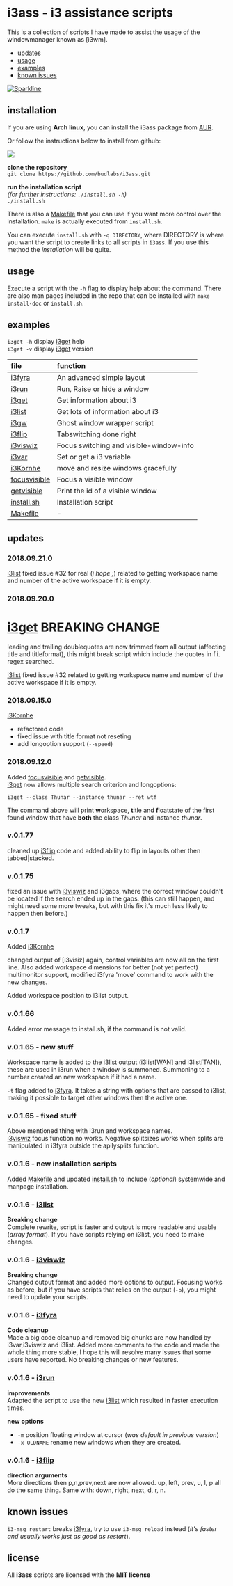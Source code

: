 # i3ass - i3 assistance scripts 

This is a collection of scripts I have made to
assist the usage of the windowmanager known as [i3wm].  

  - [updates](#updates)
  - [usage](#usage)
  - [examples](#examples)
  - [known issues](#known-issues)
  
[![Sparkline](https://stars.medv.io/budlabs/i3ass.svg)](https://stars.medv.io/budlabs/i3ass)

## installation

If you are using **Arch linux**, you can install the i3ass package from [AUR].  

Or follow the instructions below to install from github:  

[![](https://budrich.github.io/img/awd/assinstafina.gif)](https://budrich.github.io/img/org/assinstafina.gif)

**clone the repository**  
`git clone https://github.com/budlabs/i3ass.git`  

**run the installation script**  
*(for further instructions: `./install.sh -h`)*  
`./install.sh`   

There is also a [Makefile] that you can use if you want more control over the installation. `make` is actually executed from `install.sh`.  

You can execute `install.sh` with `-q DIRECTORY`, where DIRECTORY is where you want the script to create links to all scripts in `i3ass`. If you use this method the *installation* will be quite.

## usage

Execute a script with the `-h` flag to display help about the command. There are also man pages included in the repo that can be installed with `make install-doc` or `install.sh`.

## examples

`i3get -h` display [i3get] help  
`i3get -v` display [i3get] version  


|**file** |     **function**          |
|:--------|:--------------------------|
[i3fyra]  |An advanced simple layout
[i3run]   |Run, Raise or hide a window
[i3get]   |Get information about i3
[i3list]  |Get lots of information about i3 
[i3gw]    |Ghost window wrapper script
[i3flip]  |Tabswitching done right
[i3viswiz]|Focus switching and visible-window-info
[i3var]   |Set or get a i3 variable
[i3Kornhe]|move and resize windows gracefully
[focusvisible]|Focus a visible window
[getvisible]|Print the id of a visible window
[install.sh]|Installation script
[Makefile]| -


## updates

### 2018.09.21.0

[i3list]
fixed issue #32 for real (*i hope ;*) related to getting workspace name and number of the active workspace if it is empty.

### 2018.09.20.0

# [i3get] BREAKING CHANGE
leading and trailing doublequotes are now trimmed from all output (affecting title and titleformat), this might break script which include the quotes in f.i. regex searched.  

[i3list]
fixed issue #32 related to getting workspace name and number of the active workspace if it is empty.

### 2018.09.15.0

[i3Kornhe]
- refactored code
- fixed issue with title format not reseting
- add longoption support (`--speed`)

### 2018.09.12.0

Added [focusvisible] and [getvisible].  
[i3get] now allows multiple search criterion and longoptions:  

```shell
i3get --class Thunar --instance thunar --ret wtf
```

The command above will print **w**orkspace, **t**itle and **f**loatstate of the first found window that have **both** the class *Thunar* and instance *thunar*.  

### v.0.1.77

cleaned up [i3flip] code and added ability to flip in layouts other then tabbed|stacked.

### v.0.1.75

fixed an issue with [i3viswiz] and i3gaps, where
the correct window couldn't be located if the
search  ended up in the gaps. (this can still
happen, and might need some more tweaks, but with
this fix it's much less likely to happen then
before.) 

### v.0.1.7

Added [i3Kornhe] 

changed output of [i3visiz] again, control variables are now all on the first line. Also added workspace dimensions for better (not yet perfect) multimonitor support, modified i3fyra 'move' command to work with the new changes.

Added workspace position to i3list output.

### v.0.1.66

Added error message to install.sh, if the command is not valid.

### v.0.1.65 - new stuff

Workspace name is added to the [i3list] output (i3list[WAN] and i3list[TAN]), these are used in i3run when a window is summoned. Summoning to a number created an new workspace if it had a name.  

`-t` flag added to [i3fyra]. It takes a string with options that are passed to i3list, making it possible to target other windows then the active one.

### v.0.1.65 - fixed stuff
Above mentioned thing with i3run and workspace names.  
[i3viswiz] focus function no works.
Negative splitsizes works when splits are manipulated in i3fyra outside the apllysplits function.

### v.0.1.6 - new installation scripts

Added [Makefile] and updated [install.sh] to include (*optional*) systemwide and manpage installation.

### v.0.1.6 - [i3list]  

**Breaking change**  
Complete rewrite, script is faster and output is more readable and usable (*array format*). If you have scripts relying on i3list, you need to make changes.  

### v.0.1.6 - [i3viswiz]  
**Breaking change**  
Changed output format and added more options to output. Focusing works as before, but if you have scripts that relies on the output (`-p`), you might need to update your scripts.  

### v.0.1.6 - [i3fyra]  
**Code cleanup**  
Made a big code cleanup and removed big chunks are now handled by i3var,i3viswiz and i3list. Added more comments to the code and made the whole thing more stable, I hope this will resolve many issues that some users have reported. No breaking changes or new features.

### v.0.1.6 - [i3run]  

**improvements**  
Adapted the script to use the new [i3list] which resulted in faster execution times.  

**new options**    

  - `-m` position floating window at cursor (*was default in previous version*)  
  - `-x OLDNAME` rename new windows when they are created.

### v.0.1.6 - [i3flip]

**direction arguments**  
More directions then p,n,prev,next are now allowed. up, left, prev, u, l, p all do the same thing. Same with: down, right, next, d, r, n.    

## known issues

`i3-msg restart` breaks [i3fyra], try to use `i3-msg reload` instead (*it's faster and usually works just as good as restart*).

## license

All **i3ass** scripts are licensed with the **MIT license**

[focusvisible]: https://github.com/budRich/i3ass/tree/master/focusvisible
[getvisible]: https://github.com/budRich/i3ass/tree/master/getvisible
[i3flip]: https://github.com/budRich/i3ass/tree/master/i3flip
[i3fyra]: https://github.com/budRich/i3ass/tree/master/i3fyra
[i3gw]: https://github.com/budRich/i3ass/tree/master/i3gw
[i3Kornhe]: https://github.com/budRich/i3ass/tree/master/i3Kornhe
[i3list]: https://github.com/budRich/i3ass/tree/master/i3list
[i3get]: https://github.com/budRich/i3ass/tree/master/i3get
[i3run]: https://github.com/budRich/i3ass/tree/master/i3run
[i3var]: https://github.com/budRich/i3ass/tree/master/i3var
[i3viswiz]: https://github.com/budRich/i3ass/tree/master/i3viswiz
[Makefile]: https://github.com/budRich/i3ass/blob/master/Makefile
[install.sh]: https://github.com/budRich/i3ass/blob/master/install.sh
[i3add]: https://github.com/budRich/scripts/i3add/
[AUR]: https://aur.archlinux.org/packages/i3ass/
[i3]: https://i3wm.org/
